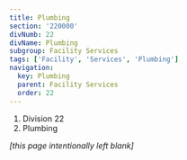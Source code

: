```yaml
---
title: Plumbing
section: '220000'
divNumb: 22
divName: Plumbing
subgroup: Facility Services
tags: ['Facility', 'Services', 'Plumbing']
navigation:
  key: Plumbing
  parent: Facility Services
  order: 22
---
```


   1. Division 22
   1. Plumbing

*[this page intentionally left blank]*

